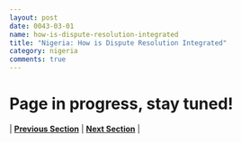 ```yaml
---
layout: post
date: 0043-03-01
name: how-is-dispute-resolution-integrated
title: "Nigeria: How is Dispute Resolution Integrated"
category: nigeria
comments: true
---
```


# Page in progress, stay tuned!




| **[Previous Section](https://neo-project.github.io/global-blockchain-compliance-hub//nigeria/nigeria-smart-contracts.html)** | **[Next Section]( https://neo-project.github.io/global-blockchain-compliance-hub//nigeria/nigeria-nullify-smart-contracts.html)** |

